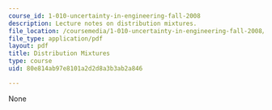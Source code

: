 ```yaml
---
course_id: 1-010-uncertainty-in-engineering-fall-2008
description: Lecture notes on distribution mixtures.
file_location: /coursemedia/1-010-uncertainty-in-engineering-fall-2008/80e814ab97e8101a2d2d8a3b3ab2a846_app_07.pdf
file_type: application/pdf
layout: pdf
title: Distribution Mixtures
type: course
uid: 80e814ab97e8101a2d2d8a3b3ab2a846

---
```

None